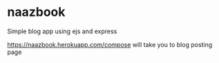 # naazbook

Simple blog app using ejs and express

https://naazbook.herokuapp.com/compose will take you to blog posting page
